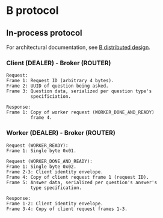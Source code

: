 # B protocol

## In-process protocol

For architectural documentation, see [B distributed
design][Distributed-Design.md].

### Client (DEALER) - Broker (ROUTER)

    Request:
    Frame 1: Request ID (arbitrary 4 bytes).
    Frame 2: UUID of question being asked.
    Frame 3: Question data, serialized per question type's
             specificiation.

    Response:
    Frame 1: Copy of worker request (WORKER_DONE_AND_READY)
             frame 4.

### Worker (DEALER) - Broker (ROUTER)

    Request (WORKER_READY):
    Frame 1: Single byte 0x01.

    Request (WORKER_DONE_AND_READY):
    Frame 1: Single byte 0x02.
    Frame 2-3: Client identity envelope.
    Frame 4: Copy of client request frame 1 (request ID).
    Frame 5: Answer data, serialized per question's answer's
             type specification.

    Response:
    Frame 1-2: Client identity envelope.
    Frame 3-4: Copy of client request frames 1-3.

[Distributed-Design.md]: Distributed-Design.md
